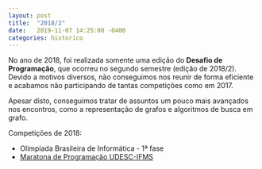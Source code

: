 ```yaml
---
layout: post
title:  "2018/2"
date:   2019-11-07 14:25:00 -0400
categories: historico
---
```


No ano de 2018, foi realizada somente uma edição do **Desafio de Programação**, que ocorreu no segundo semestre (edição de 2018/2). Devido a motivos diversos, não conseguimos nos reunir de forma
eficiente e acabamos não participando de tantas competições como em 2017.

Apesar disto, conseguimos tratar de assuntos um pouco mais avançados nos encontros, como a representação de grafos e algoritmos de busca em grafo.

Competições de 2018:

- Olimpíada Brasileira de Informática - 1ª fase
- [Maratona de Programação UDESC-IFMS][1]

[1]: https://drive.google.com/drive/folders/1oYaB103Mza9BOSHIGWyhmUvJJOuoX0n_?usp=sharing